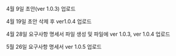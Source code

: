 4월 9일 
초안(ver 1.0.3) 업로드

4월 19일 
초안 삭제 후 ver1.0.4 업로드

4월 28일 
요구사항 명세서 파일 생성 및 파일에 ver 1.0.3, ver 1.0.4 업로드

5월 26일 
요구사항 명세서 ver 1.0.5 업로드
